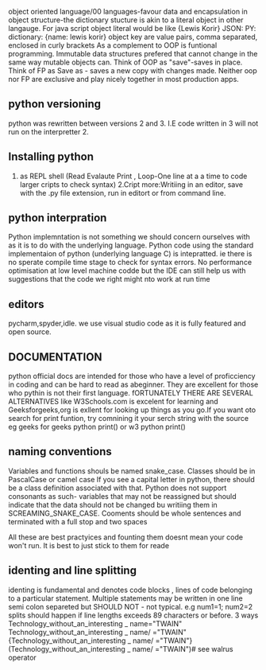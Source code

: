 object oriented language/00 languages-favour data and encapsulation in object structure-the dictionary stucture is akin to a literal object in other langauge. For java script object literal would be like {Lewis Korir}
JSON:
PY: dictionary:
{name: lewis korir}
object key are value pairs, comma separated, enclosed in curly brackets
As a complement to OOP is funtional programming.  Immutable data structures prefered that cannot change in the same way mutable objects can. 
Think of OOP as "save"-saves in place. Think of FP as Save as - saves a new copy with changes made. Neither oop nor FP are exclusive and play nicely together in most production apps.
## python versioning 
python was rewritten between versions 2 and 3. I.E code written in 3 will not run on the interpretter 2.
## Installing python
1. as REPL shell (Read Evalaute Print , Loop-One line at a a time to code larger cripts to check syntax)
2.Cript more:Writiing in an editor, save with the .py file extension, run in editort or from command line.
## python interpration
Python implemntation is not something we should concern ourselves with as it is to do with the underlying language. Python code using the standard implementaion of python (underlying language C) is intepratted. ie there is no sperate compile time stage to check for syntax errors. No performance optimisation at low level machine codde  but the IDE can still help us with suggestions that the code we right might nto work at run time

## editors
pycharm,spyder,idle.
we use visual studio code as it is fully featured and open source.

## DOCUMENTATION
python official docs are intended for those who have a level of proficciency in coding and can be hard to read as abeginner. They are excellent for those who pythin is not their first language. fORTUNATELY THERE ARE SEVERAL ALTERNATIVES like W3Schools.com is excelent for learning and Geeksforgeeks,org is exllent for looking up things as you go.If you want oto search for print funtion, try comnining it your serch string with the source eg geeks for geeks python  print() or w3 python  print()

## naming conventions
Variables and functions shouls be named  snake_case.
Classes should be in PascalCase or camel case
If you see a capital letter in python, there should be a class definition associated with that.
Python does not support consonants as such- variables that may not be reassigned but should indicate that the data should not be changed bu writiing them in SCREAMING_SNAKE_CASE.
Cooments should be whole sentences and terminated with a full stop and two spaces

All these are best practyices  and founting them doesnt mean your code won't run. It is best to just stick to them for reade
## identing and line splitting
identing is fundamental and denotes code blocks , lines of code belonging to a particular statement. Multiple statements may be written in one line semi colon separeted but SHOULD NOT - not typical.
e.g num1=1; num2=2
splits should happen if line lengths exceeds 89 characters or before.
3 ways
Technology_without_an_interesting _ name="TWAIN"
Technology_without_an_interesting _ name/
="TWAIN"
{Technology_without_an_interesting _ name/
="TWAIN"}
(Technology_without_an_interesting _ name/
="TWAIN")# see walrus operator
